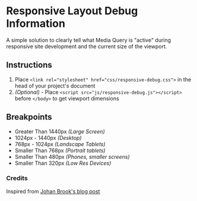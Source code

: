 # Responsive Layout Debug Information

A simple solution to clearly tell what Media Query is "active" during responsive site development and the current size of the viewport.

## Instructions

1. Place `<link rel="stylesheet" href="css/responsive-debug.css">` in the head of your project's document
2. *(Optional)* - Place `<script src="js/responsive-debug.js"></script>` before `</body>` to get viewport dimensions

## Breakpoints

* Greater Than 1440px *(Large Screen)*
* 1024px - 1440px *(Desktop)*
* 768px - 1024px *(Landscape Tablets)*
* Smaller Than 768px *(Portrait tablets)*
* Smaller Than 480px *(Phones, smaller screens)*
* Smaller Than 320px *(Low Res Devices)*

### Credits

Inspired from [Johan Brook's blog post](http://johanbrook.com/design/css/debugging-css-media-queries/?utm_source=Responsive+Design+Weekly&utm_campaign=937c5d582d-Responsive_Design_Weekly_028&utm_medium=email)